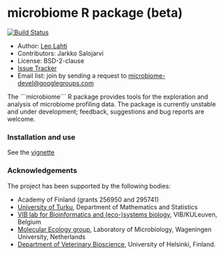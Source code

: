 microbiome R package (beta)
==========

[![Build Status](https://api.travis-ci.org/microbiome/microbiome.png)](https://travis-ci.org/microbiome/microbiome)

 * Author: [Leo Lahti](https://github.com/antagomir/)
 * Contributors: Jarkko Salojarvi
 * License: BSD-2-clause
 * [Issue Tracker](https://github.com/microbiome/microbiome/issues) 
 * Email list: join by sending a request to microbiome-devel@googlegroups.com

The ´´´microbiome´´´ R package provides tools for the exploration and
analysis of microbiome profiling data. The package is currently
unstable and under development; feedback, suggestions and bug reports
are welcome.


### Installation and use

See the [vignette](vignettes/vignette.md)


### Acknowledgements

The project has been supported by the following bodies:

  * Academy of Finland (grants 256950 and 295741)
  * [University of Turku](http://www.utu.fi/en/Pages/home.aspx), Department of Mathematics and Statistics
  * [VIB lab for Bioinformatics and (eco-)systems biology](http://www.vib.be/en/research/scientists/Pages/Jeroen-Raes-Lab.aspx), VIB/KULeuven, Belgium
  * [Molecular Ecology group](http://www.mib.wur.nl/UK/), Laboratory of Microbiology, Wageningen University, Netherlands
  * [Department of Veterinary Bioscience](http://www.vetmed.helsinki.fi/apalva/index.htm), University of Helsinki, Finland.




